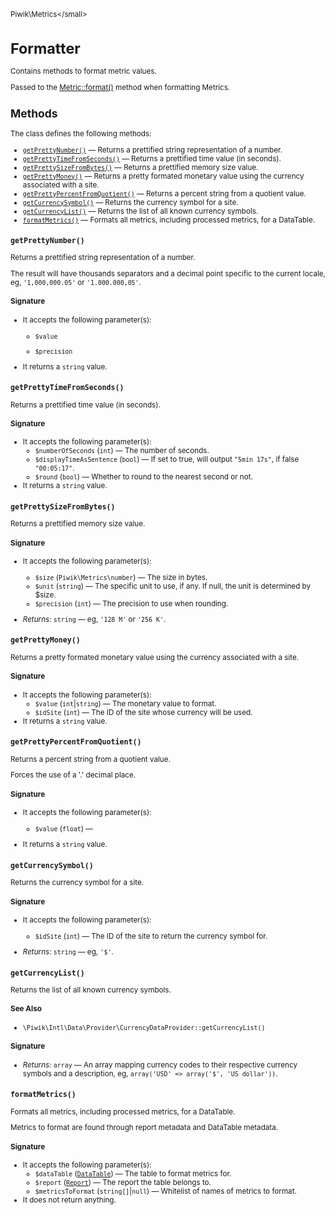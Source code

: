 <small>Piwik\Metrics\</small>

Formatter
=========

Contains methods to format metric values.

Passed to the [Metric::format()](/api-reference/Piwik/Plugin/Metric#format)
method when formatting Metrics.

Methods
-------

The class defines the following methods:

- [`getPrettyNumber()`](#getprettynumber) &mdash; Returns a prettified string representation of a number.
- [`getPrettyTimeFromSeconds()`](#getprettytimefromseconds) &mdash; Returns a prettified time value (in seconds).
- [`getPrettySizeFromBytes()`](#getprettysizefrombytes) &mdash; Returns a prettified memory size value.
- [`getPrettyMoney()`](#getprettymoney) &mdash; Returns a pretty formated monetary value using the currency associated with a site.
- [`getPrettyPercentFromQuotient()`](#getprettypercentfromquotient) &mdash; Returns a percent string from a quotient value.
- [`getCurrencySymbol()`](#getcurrencysymbol) &mdash; Returns the currency symbol for a site.
- [`getCurrencyList()`](#getcurrencylist) &mdash; Returns the list of all known currency symbols.
- [`formatMetrics()`](#formatmetrics) &mdash; Formats all metrics, including processed metrics, for a DataTable.

<a name="getprettynumber" id="getprettynumber"></a>
<a name="getPrettyNumber" id="getPrettyNumber"></a>
### `getPrettyNumber()`

Returns a prettified string representation of a number.

The result will have
thousands separators and a decimal point specific to the current locale, eg,
`'1,000,000.05'` or `'1.000.000,05'`.

#### Signature

-  It accepts the following parameter(s):
    - `$value`
      
    - `$precision`
      
- It returns a `string` value.

<a name="getprettytimefromseconds" id="getprettytimefromseconds"></a>
<a name="getPrettyTimeFromSeconds" id="getPrettyTimeFromSeconds"></a>
### `getPrettyTimeFromSeconds()`

Returns a prettified time value (in seconds).

#### Signature

-  It accepts the following parameter(s):
    - `$numberOfSeconds` (`int`) &mdash;
       The number of seconds.
    - `$displayTimeAsSentence` (`bool`) &mdash;
       If set to true, will output `"5min 17s"`, if false `"00:05:17"`.
    - `$round` (`bool`) &mdash;
       Whether to round to the nearest second or not.
- It returns a `string` value.

<a name="getprettysizefrombytes" id="getprettysizefrombytes"></a>
<a name="getPrettySizeFromBytes" id="getPrettySizeFromBytes"></a>
### `getPrettySizeFromBytes()`

Returns a prettified memory size value.

#### Signature

-  It accepts the following parameter(s):
    - `$size` (`Piwik\Metrics\number`) &mdash;
       The size in bytes.
    - `$unit` (`string`) &mdash;
       The specific unit to use, if any. If null, the unit is determined by $size.
    - `$precision` (`int`) &mdash;
       The precision to use when rounding.

- *Returns:*  `string` &mdash;
    eg, `'128 M'` or `'256 K'`.

<a name="getprettymoney" id="getprettymoney"></a>
<a name="getPrettyMoney" id="getPrettyMoney"></a>
### `getPrettyMoney()`

Returns a pretty formated monetary value using the currency associated with a site.

#### Signature

-  It accepts the following parameter(s):
    - `$value` (`int`|`string`) &mdash;
       The monetary value to format.
    - `$idSite` (`int`) &mdash;
       The ID of the site whose currency will be used.
- It returns a `string` value.

<a name="getprettypercentfromquotient" id="getprettypercentfromquotient"></a>
<a name="getPrettyPercentFromQuotient" id="getPrettyPercentFromQuotient"></a>
### `getPrettyPercentFromQuotient()`

Returns a percent string from a quotient value.

Forces the use of a '.'
decimal place.

#### Signature

-  It accepts the following parameter(s):
    - `$value` (`float`) &mdash;
      
- It returns a `string` value.

<a name="getcurrencysymbol" id="getcurrencysymbol"></a>
<a name="getCurrencySymbol" id="getCurrencySymbol"></a>
### `getCurrencySymbol()`

Returns the currency symbol for a site.

#### Signature

-  It accepts the following parameter(s):
    - `$idSite` (`int`) &mdash;
       The ID of the site to return the currency symbol for.

- *Returns:*  `string` &mdash;
    eg, `'$'`.

<a name="getcurrencylist" id="getcurrencylist"></a>
<a name="getCurrencyList" id="getCurrencyList"></a>
### `getCurrencyList()`

Returns the list of all known currency symbols.

#### See Also

- `\Piwik\Intl\Data\Provider\CurrencyDataProvider::getCurrencyList()`

#### Signature


- *Returns:*  `array` &mdash;
    An array mapping currency codes to their respective currency symbols and a description, eg, `array('USD' => array('$', 'US dollar'))`.

<a name="formatmetrics" id="formatmetrics"></a>
<a name="formatMetrics" id="formatMetrics"></a>
### `formatMetrics()`

Formats all metrics, including processed metrics, for a DataTable.

Metrics to format
are found through report metadata and DataTable metadata.

#### Signature

-  It accepts the following parameter(s):
    - `$dataTable` ([`DataTable`](../../Piwik/DataTable.md)) &mdash;
       The table to format metrics for.
    - `$report` ([`Report`](../../Piwik/Plugin/Report.md)) &mdash;
       The report the table belongs to.
    - `$metricsToFormat` (`string[]`|`null`) &mdash;
       Whitelist of names of metrics to format.
- It does not return anything.

